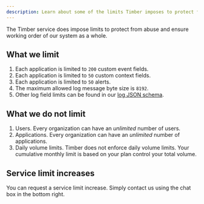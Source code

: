 ```yaml
---
description: Learn about some of the limits Timber imposes to protect from abuse.
---
```

The Timber service does impose limits to protect from abuse and ensure working order of our system as a whole.

## What we limit

1. Each application is limited to `200` custom event fields.
2. Each application is limited to `50` custom context fields.
3. Each application is limited to `50` alerts.
4. The maximum allowed log message byte size is `8192`.
5. Other log field limits can be found in our [log JSON schema](https://github.com/timberio/log-event-json-schema).


## What we do not limit

1. Users. Every organization can have an *unlimited* number of users.
2. Applications. Every organization can have an *unlimited* number of applications.
3. Daily volume limits. Timber does not enforce daily volume limits. Your cumulative monthly limit is based on your plan control your total volume.


## Service limit increases

You can request a service limit increase. Simply contact us using the chat box in the bottom right.
